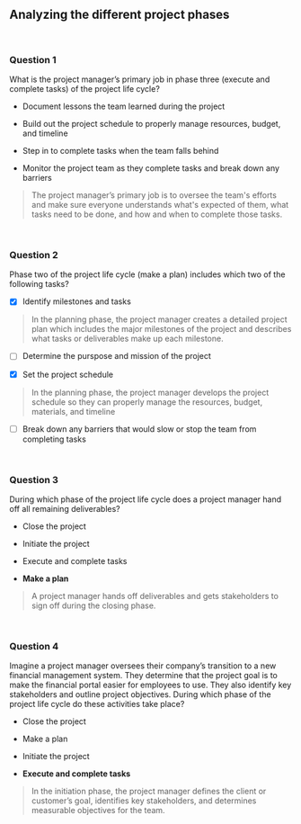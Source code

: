 ## Analyzing the different project phases
<br>

### Question 1

What is the project manager’s primary job in phase three (execute and complete tasks) of the project life cycle?

- Document lessons the team learned during the project


- Build out the project schedule to properly manage resources, budget, and timeline


- Step in to complete tasks when the team falls behind


- Monitor the project team as they complete tasks and break down any barriers

> The project manager’s primary job is to oversee the team's efforts and make sure everyone understands what's expected of them, what tasks need to be done, and how and when to complete those tasks. 

<br>

### Question 2

Phase two of the project life cycle (make a plan) includes which two of the following tasks?

+ [x] Identify milestones and tasks

> In the planning phase, the project manager creates a detailed project plan which includes the major milestones of the project and describes what tasks or deliverables make up each milestone. 

+ [ ] Determine the purspose and mission of the project

+ [x] Set the project schedule

> In the planning phase, the project manager develops the project schedule so they can properly manage the resources, budget, materials, and timeline

+ [ ] Break down any barriers that would slow or stop the team from completing tasks

<br>

### Question 3

During which phase of the project life cycle does a project manager hand off all remaining deliverables?

- Close the project


- Initiate the project


- Execute and complete tasks


- **Make a plan**

> A project manager hands off deliverables and gets stakeholders to sign off during the closing phase. 

<br>

### Question 4

Imagine a project manager oversees their company’s transition to a new financial management system. They determine that the project goal is to make the financial portal easier for employees to use. They also identify key stakeholders and outline project objectives. During which phase of the project life cycle do these activities take place?

- Close the project


- Make a plan


- Initiate the project


- **Execute and complete tasks**
> In the initiation phase, the project manager defines the client or customer’s goal, identifies key stakeholders, and determines measurable objectives for the team.


